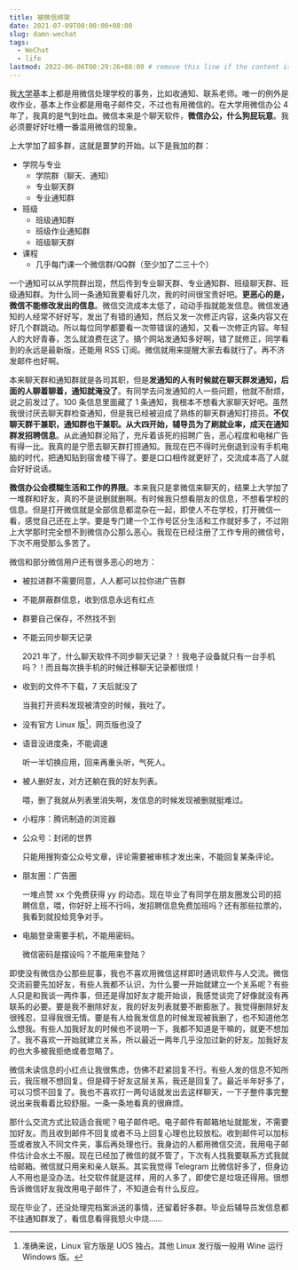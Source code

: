 ```yaml
---
title: 被微信绑架
date: 2021-07-09T00:00:00+08:00
slug: damn-wechat
tags:
  - WeChat
  - life
lastmod: 2022-06-06T00:29:26+08:00 # remove this line if the content is actually changed
---
```


我[大学](/zh-cn/post/2020/11/28/nobody-in-university/)基本上都是用微信处理学校的事务，比如收通知、联系老师。唯一的例外是收作业，基本上作业都是用电子邮件交，不过也有用微信的。在大学用微信办公 4 年了，我真的是气到吐血。微信本来是个聊天软件，**微信办公，什么狗屁玩意**。我必须要好好吐槽一番滥用微信的现象。

上大学加了超多群，这就是噩梦的开始。以下是我加的群：

- 学院与专业
    - 学院群（聊天、通知）
    - 专业聊天群
    - 专业通知群
- 班级
    - 班级通知群
    - 班级作业通知群
    - 班级聊天群
- 课程
    - 几乎每门课一个微信群/QQ群（至少加了二三十个）

一个通知可以从学院群出现，然后传到专业聊天群、专业通知群、班级聊天群、班级通知群。为什么同一条通知我要看好几次，我的时间很宝贵好吧。**更恶心的是，微信不能修改发出的信息**。微信交流成本太低了，动动手指就能发信息。微信发通知的人经常不好好写，发出了有错的通知，然后又发一次修正内容，这条内容又在好几个群跳动。所以每位同学都要看一次带错误的通知，又看一次修正内容。年轻人的大好青春，怎么就浪费在这了。搞个网站发通知多好啊，错了就修正，同学看到的永远是最新版，还能用 RSS 订阅。微信就用来提醒大家去看就行了。再不济发邮件也好啊。

本来聊天群和通知群就是各司其职，但是**发通知的人有时候就在聊天群发通知，后面的人聊着聊着，通知就淹没了**。有同学去问发通知的人一些问题，他就不耐烦，说之前发过了。100 条信息里面藏了 1 条通知，我根本不想看大家聊天好吧。虽然我很讨厌去聊天群检查通知，但是我已经被迫成了熟练的聊天群通知打捞员。**不仅聊天群干兼职，通知群也干兼职。从大四开始，辅导员为了刷就业率，成天在通知群发招聘信息**。从此通知群沦陷了，充斥着该死的招聘广告，恶心程度和电梯广告有得一比。我真的是宁愿去聊天群打捞通知。我现在巴不得时光倒退到没有手机电脑的时代，把通知贴到宿舍楼下得了。要是口口相传就更好了，交流成本高了人就会好好说话。

**微信办公会模糊生活和工作的界限**。本来我只是拿微信来聊天的，结果上大学加了一堆群和好友，真的不是说删就删啊。有时候我只想看朋友的信息，不想看学校的信息。但是打开微信就是全部信息都混杂在一起，即使人不在学校，打开微信一看，感觉自己还在上学。要是专门建一个工作号区分生活和工作就好多了，不过刚上大学那时完全想不到微信办公那么恶心。我现在已经注册了工作专用的微信号，下次不用受那么多苦了。

微信和部分微信用户还有很多恶心的地方：

- 被拉进群不需要同意，人人都可以拉你进广告群

- 不能屏蔽群信息，收到信息永远有红点

- 群要自己保存，不然找不到

- 不能云同步聊天记录

    2021 年了，什么聊天软件不同步聊天记录？！我电子设备就只有一台手机吗？！而且每次换手机的时候迁移聊天记录都很烦！

- 收到的文件不下载，7 天后就没了

    当我打开资料发现被清空的时候，我吐了。

- 没有官方 Linux 版[^ban]，网页版也没了

- 语音没进度条，不能调速

    听一半切换应用，回来再重头听，气死人。

- 被人删好友，对方还躺在我的好友列表。

    喂，删了我就从列表里消失啊，发信息的时候发现被删就挺难过。

- 小程序：腾讯制造的浏览器

- 公众号：封闭的世界

    只能用搜狗查公众号文章，评论需要被审核才发出来，不能回复某条评论。

- 朋友圈：广告圈

    一堆点赞 xx 个免费获得 yy 的动态。现在毕业了有同学在朋友圈发公司的招聘信息，喂，你好好上班不行吗，发招聘信息免费加班吗？还有那些拉票的，我看到就投给竞争对手。

- 电脑登录需要手机，不能用密码。

    微信密码是摆设吗？不能用来登陆？

[^ban]: 准确来说，Linux 官方版是 UOS 独占。其他 Linux 发行版一般用 Wine 运行 Windows 版。

即使没有微信办公那些屁事，我也不喜欢用微信这样即时通讯软件与人交流。微信交流前要先加好友，有些人我都不认识，为什么要一开始就建立一个关系呢？有些人只是和我谈一两件事，但还是得加好友才能开始谈，我感觉谈完了好像就没有再联系的必要。要是我不删除好友，我的好友列表就要不断膨胀了。我觉得删除好友很残忍，显得我很无情。要是有人给我发信息的时候发现被我删了，也不知道他怎么想我。有些人加我好友的时候也不说明一下，我都不知道是干嘛的，就更不想加了。我不喜欢一开始就建立关系，所以最近一两年几乎没加过新的好友。加我好友的也大多被我拒绝或者忽略了。

微信未读信息的小红点让我很焦虑，仿佛不赶紧回复不行。有些人发的信息不知所云，我压根不想回复。但是碍于好友这层关系，我还是回复了。最近半年好多了，可以习惯不回复了。我也不喜欢打一两句话就发出去这样聊天，一下子整件事完整说出来我看着比较舒服。一条一条地看真的很麻烦。

那什么交流方式比较适合我呢？电子邮件吧。电子邮件有邮箱地址就能发，不需要加好友。而且收到邮件不回复或者不马上回复心理也比较放松。收到邮件可以加标签或者放入不同文件夹，事后再处理也行。我身边的人都用微信交流，我用电子邮件估计会水土不服。现在已经加了微信的就不管了，下次有人找我要联系方式我就给邮箱。微信就只用来和亲人联系。其实我觉得 Telegram 比微信好多了，但身边人不用也是没办法。社交软件就是这样，用的人多了，即使它是垃圾还得用。很想告诉微信好友我改用电子邮件了，不知道会有什么反应。

现在毕业了，还没处理完档案派送的事情，还留着好多群。毕业后辅导员发信息都不往通知群发了，看信息看得我怒火中烧……

